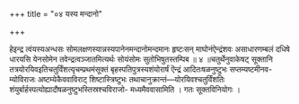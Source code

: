 +++
title = "०४ यस्य मन्दानो"

+++

हेइन्द्र त्वंयस्यअन्धसः सोमलक्षणस्यान्नस्यपानेनमन्दानोमन्दमानः हृष्टःसन् माघोनंऐन्द्रंशवः असाधारणम्बलं दधिषे धारयसि येनसोमेन तवेन्द्रत्वञ्जातमित्यर्थः सोयंसोमः सुतोभिषुतस्तम्पिब ॥ ४ ॥चतुर्थेनुवाकेषट् सूक्तानि तत्रयोरयिवइतिचतुर्विंशत्यृचम्प्रथमंसूक्तं बृहस्पतिपुत्रस्यशंयोरार्षं ऎन्द्रं आदितःषळनुष्टुभः सप्तम्यष्टमीनव- म्योविराजः अष्टम्येकैववाविराट् शिष्टास्त्रिष्टुभः तथाचानुक्रान्तं—योरयिवश्चतुर्विंशतिः शंयुर्बार्हस्पत्योह्यादौषळनुष्टुभस्तिस्रश्चविराजो- मध्यमैववासामिति । गतः सूक्तविनियोगः ।